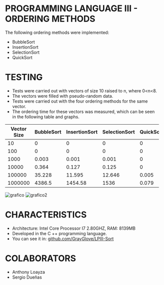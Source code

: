 # PROGRAMMING LANGUAGE III - ORDERING METHODS

The following ordering methods were implemented:
- BubbleSort
- InsertionSort
- SelectionSort
- QuickSort

TESTING
===========
- Tests were carried out with vectors of size 10 raised to n, where 0<n<8.
- The vectors were filled with pseudo-random data.
- Tests were carried out with the four ordering methods for the same vector.
- The ordering time for these vectors was measured, which can be seen in the following table and graphs.

| Vector Size | BubbleSort | InsertionSort | SelectionSort | QuickSort |
|--------|--------|--------|--------|--------|
| 10 | 0 | 0 | 0 | 0 |
| 100 | 0 | 0 | 0 | 0 |
| 1000 | 0.003 | 0.001 | 0.001 | 0 |
| 10000 | 0.364 | 0.127 | 0.125 | 0 |
| 100000 | 35.228 | 11.595 | 12.646 | 0.005 |
| 1000000 | 4386.5 | 1454.58 | 1536 | 0.079 |

![grafico](https://user-images.githubusercontent.com/30192956/39544218-040dda64-4e13-11e8-9543-760589c3eac0.png)
![grafico2](https://user-images.githubusercontent.com/30192956/39544274-27ccca28-4e13-11e8-8bf2-7d7b50034c6d.png)

CHARACTERISTICS
===========
- Architecture: Intel Core Processor I7 2.80GHZ, RAM: 8139MB
- Developed in the C ++ programming language.
- You can see it in: [github.com/GrayGlove/LPIII-Sort](https://github.com/GrayGlove/LPIII-Sort)

COLABORATORS
===========
- Anthony Loayza
- Sergio Dueñas

